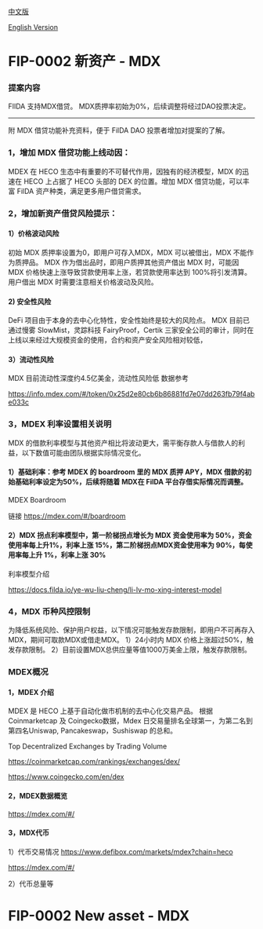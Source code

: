 [中文版](#fip-0002-%E6%96%B0%E8%B5%84%E4%BA%A7---mdx)

[English Version](#fip-0002-new-asset---mdx)

# FIP-0002 新资产 - MDX

### 提案内容

FIlDA 支持MDX借贷。
MDX质押率初始为0%，后续调整将经过DAO投票决定。


--------------------------------


附 MDX 借贷功能补充资料，便于 FilDA DAO 投票者增加对提案的了解。

### 1，增加 MDX 借贷功能上线动因：

MDEX 在 HECO 生态中有重要的不可替代作用，因独有的经济模型，MDX 的迅速在 HECO 上占据了 HECO 头部的 DEX 的位置。增加 MDX 借贷功能，可以丰富 FilDA 资产种类，满足更多用户借贷需求。

### 2，增加新资产借贷风险提示：

#### 1）价格波动风险
初始 MDX 质押率设置为0，即用户可存入MDX，MDX 可以被借出，MDX 不能作为质押品。
MDX 作为借出品时，即用户质押其他资产借出 MDX 时，可能因 MDX 价格快速上涨导致贷款使用率上涨，若贷款使用率达到 100%将引发清算。
用户借出 MDX 时需要注意相关价格波动及风险。

#### 2) 安全性风险
DeFi 项目由于本身的去中心化特性，安全性始终是较大的风险点。
MDX 目前已通过慢雾 SlowMist，灵踪科技 FairyProof，Certik 三家安全公司的审计，同时在上线以来经过大规模资金的使用，合约和资产安全风险相对较低，

#### 3）流动性风险
MDX 目前流动性深度约4.5亿美金，流动性风险低
数据参考 

https://info.mdex.com/#/token/0x25d2e80cb6b86881fd7e07dd263fb79f4abe033c


### 3，MDEX 利率设置相关说明
MDX 的借款利率模型与其他资产相比将波动更大，需平衡存款人与借款人的利益，以下数值可能由团队根据实际情况变化。

#### 1）基础利率：参考 MDEX 的 boardroom 里的 MDX 质押 APY，MDX 借款的初始基础利率设定为50%，后续将随着 MDX在 FilDA 平台存借实际情况而调整。
MDEX Boardroom

链接 https://mdex.com/#/boardroom

#### 2）MDX 拐点利率模型中，第一阶梯拐点增长为 MDX 资金使用率为 50%，资金使用率每上升1%，利率上涨 15%，第二阶梯拐点MDX资金使用率为 90%，每使用率每上升 1%，利率上涨 30%

利率模型介绍

https://docs.filda.io/ye-wu-liu-cheng/li-lv-mo-xing-interest-model


### 4，MDX 币种风控限制
为降低系统风险、保护用户权益，以下情况可能触发存款限制，即用户不可再存入MDX，期间可取款MDX或借走MDX。
1）24小时内 MDX 价格上涨超过50%，触发存款限制。
2）目前设置MDX总供应量等值1000万美金上限，触发存款限制。



### MDEX概况

#### 1，MDEX 介绍
MDEX 是 HECO 上基于自动化做市机制的去中心化交易产品。
根据 Coinmarketcap 及 Coingecko数据，Mdex 日交易量排名全球第一，为第二名到第四名Uniswap, Pancakeswap，Sushiswap 的总和。

Top Decentralized Exchanges by Trading Volume

https://coinmarketcap.com/rankings/exchanges/dex/

https://www.coingecko.com/en/dex

#### 2，MDEX数据概览
https://mdex.com/#/




#### 3，MDX代币
1）代币交易情况
https://www.defibox.com/markets/mdex?chain=heco

https://mdex.com/#/

2）代币总量等





# FIP-0002 New asset - MDX

